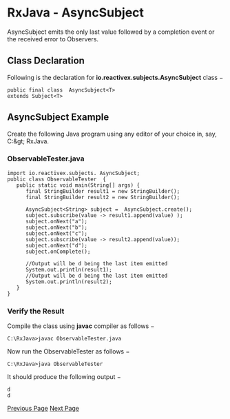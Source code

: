 # RxJava - AsyncSubject
AsyncSubject emits the only last value followed by a completion event or the received error to Observers.

## Class Declaration
Following is the declaration for **io.reactivex.subjects.AsyncSubject<T>** class −

```
public final class  AsyncSubject<T>
extends Subject<T>
```
## AsyncSubject Example
Create the following Java program using any editor of your choice in, say, C:\&gt; RxJava.

### ObservableTester.java
```
import io.reactivex.subjects. AsyncSubject;
public class ObservableTester  {
   public static void main(String[] args) {   
      final StringBuilder result1 = new StringBuilder();
      final StringBuilder result2 = new StringBuilder();         

      AsyncSubject<String> subject =  AsyncSubject.create(); 
      subject.subscribe(value -> result1.append(value) ); 
      subject.onNext("a"); 
      subject.onNext("b"); 
      subject.onNext("c"); 
      subject.subscribe(value -> result2.append(value)); 
      subject.onNext("d"); 
      subject.onComplete();

      //Output will be d being the last item emitted
      System.out.println(result1);
      //Output will be d being the last item emitted     
      System.out.println(result2);
   }
}
```
### Verify the Result
Compile the class using **javac** compiler as follows −

```
C:\RxJava>javac ObservableTester.java
```
Now run the ObservableTester as follows −

```
C:\RxJava>java ObservableTester
```
It should produce the following output −

```
d
d
```

[Previous Page](../rxjava/rxjava_replaysubject.md) [Next Page](../rxjava/rxjava_schedulers.md) 
